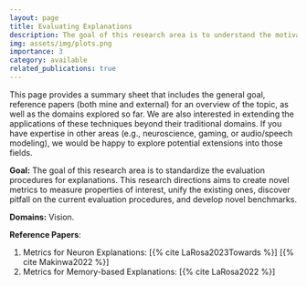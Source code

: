 ```yaml
---
layout: page
title: Evaluating Explanations
description: The goal of this research area is to understand the motivations behind specific predictions of a deep neural network. understanding what deep neural networks learn during the training process. Recently this area has been moved under the umbrella name of "Mechanistic Interpretability"
img: assets/img/plots.png
importance: 3
category: available
related_publications: true
---
```

This page provides a summary sheet that includes the general goal, reference papers (both mine and external) for an overview of the topic, as well as the domains explored so far. We are also interested in extending the applications of these techniques beyond their traditional domains. If you have expertise in other areas (e.g., neuroscience, gaming, or audio/speech modeling), we would be happy to explore potential extensions into those fields.

**Goal:** The goal of this research area is to standardize the evaluation procedures for explanations. This research directions aims to create novel metrics to measure properties of interest, unify the existing ones, discover pitfall on the current evaluation procedures, and develop novel benchmarks. 

**Domains:** Vision.

**Reference Papers**: 
1. Metrics for Neuron Explanations: [{% cite LaRosa2023Towards %}] [{% cite Makinwa2022 %}] 
2. Metrics for Memory-based Explanations: [{% cite LaRosa2022 %}]

